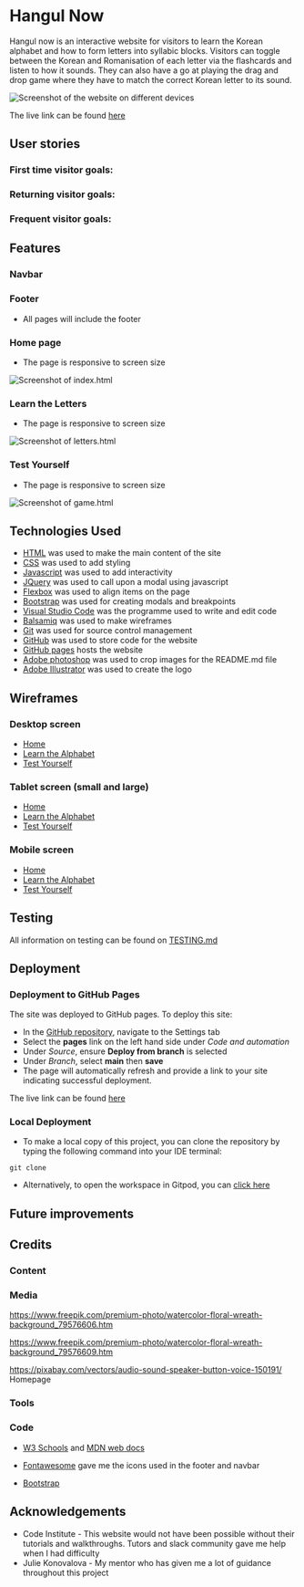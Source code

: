 # Hangul Now

Hangul now is an interactive website for visitors to learn the Korean alphabet and how to form letters into syllabic blocks. Visitors can toggle between the Korean and Romanisation of each letter via the flashcards and listen to how it sounds. They can also have a go at playing the drag and drop game where they have to match the correct Korean letter to its sound.

![Screenshot of the website on different devices]()

The live link can be found [here]()

## User stories

### First time visitor goals:


### Returning visitor goals:


### Frequent visitor goals:


## Features

### Navbar


### Footer

* All pages will include the footer


### Home page

* The page is responsive to screen size

![Screenshot of index.html]()

### Learn the Letters

* The page is responsive to screen size

![Screenshot of letters.html]()

### Test Yourself

* The page is responsive to screen size

![Screenshot of game.html]()


## Technologies Used

* [HTML](https://developer.mozilla.org/en-US/docs/Web/HTML) was used to make the main content of the site
* [CSS](https://developer.mozilla.org/en-US/docs/Web/CSS) was used to add styling
* [Javascript](https://developer.mozilla.org/en-US/docs/Web/JavaScript) was used to add interactivity
* [JQuery](https://jquery.com/) was used to call upon a modal using javascript
* [Flexbox](https://developer.mozilla.org/en-US/docs/Learn/CSS/CSS_layout/Flexbox) was used to align items on the page
* [Bootstrap](https://getbootstrap.com/) was used for creating modals and breakpoints
* [Visual Studio Code](https://code.visualstudio.com/) was the programme used to write and edit code
* [Balsamiq](https://balsamiq.com/) was used to make wireframes
* [Git](https://git-scm.com/) was used for source control management
* [GitHub](https://github.com/) was used to store code for the website
* [GitHub pages](https://pages.github.com/) hosts the website
* [Adobe photoshop](https://www.adobe.com/uk/products/photoshop.html) was used to crop images for the README.md file
* [Adobe Illustrator](https://www.adobe.com/uk/products/illustrator.html) was used to create the logo

## Wireframes

### Desktop screen
* [Home]()
* [Learn the Alphabet]()
* [Test Yourself]()

### Tablet screen (small and large)
* [Home]()
* [Learn the Alphabet]()
* [Test Yourself]()

### Mobile screen
* [Home]()
* [Learn the Alphabet]()
* [Test Yourself]()

## Testing

All information on testing can be found on [TESTING.md](TESTING.md)

## Deployment

### Deployment to GitHub Pages

The site was deployed to GitHub pages. To deploy this site: 
  * In the [GitHub repository](), navigate to the Settings tab
  * Select the **pages** link on the left hand side under *Code and automation*
  * Under *Source*, ensure **Deploy from branch** is selected
  * Under *Branch*, select **main** then **save**
  * The page will automatically refresh and provide a link to your site indicating successful deployment.

The live link can be found [here]()

### Local Deployment

* To make a local copy of this project, you can clone the repository by typing the following command into your IDE terminal:

 `git clone `

- Alternatively, to open the workspace in Gitpod, you can [click here]()

## Future improvements


## Credits

### Content

### Media

https://www.freepik.com/premium-photo/watercolor-floral-wreath-background_79576606.htm

https://www.freepik.com/premium-photo/watercolor-floral-wreath-background_79576609.htm

https://pixabay.com/vectors/audio-sound-speaker-button-voice-150191/
Homepage 

### Tools


### Code

* [W3 Schools](https://www.w3schools.com/) and [MDN web docs](https://developer.mozilla.org/en-US/) 


* [Fontawesome](https://fontawesome.com/) gave me the icons used in the footer and navbar

<!-- All the icons I used
<i class="fa-brands fa-facebook"></i>
<i class="fa-brands fa-tiktok footer-icons"></i>
<i class="fa-brands fa-instagram"></i>
-->


* [Bootstrap](https://getbootstrap.com/)


## Acknowledgements

* Code Institute - This website would not have been possible without their tutorials and walkthroughs. Tutors and slack community gave me help when I had difficulty
* Julie Konovalova - My mentor who has given me a lot of guidance throughout this project